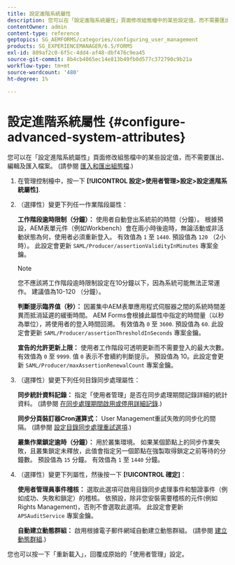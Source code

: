 ```yaml
---
title: 設定進階系統屬性
description: 您可以在「設定進階系統屬性」頁面修改組態檔中的某些設定值，而不需要匯出、編輯及匯入檔案。
contentOwner: admin
content-type: reference
geptopics: SG_AEMFORMS/categories/configuring_user_management
products: SG_EXPERIENCEMANAGER/6.5/FORMS
exl-id: 809af2c0-6f5c-4dd4-af48-dbf476c9ea45
source-git-commit: 8b4cb4065ec14e813b49fb0d577c372790c9b21a
workflow-type: tm+mt
source-wordcount: '480'
ht-degree: 1%

---
```


# 設定進階系統屬性 {#configure-advanced-system-attributes}

您可以在「設定進階系統屬性」頁面修改組態檔中的某些設定值，而不需要匯出、編輯及匯入檔案。 (請參閱 [匯入和匯出組態檔](/help/forms/using/admin-help/importing-exporting-configuration-file.md#importing-and-exporting-the-configuration-file).)

1. 在管理控制檯中，按一下 **[!UICONTROL 設定>使用者管理>設定>設定進階系統屬性]**.
1. （選擇性）變更下列任一作業階段屬性：

   **工作階段逾時限制（分鐘）：** 使用者自動登出系統前的時間（分鐘）。 根據預設，AEM表單元件（例如Workbench）會在兩小時後逾時，無論活動或非活動狀態為何，使用者必須重新登入。 有效值為 `1` 至 `1440`. 預設值為 `120` （2小時）。 此設定會更新 `SAML/Producer/assertionValidityInMinutes` 專案金鑰。

   >[!NOTE]
   >
   >您不應該將工作階段逾時限制設定在10分鐘以下，因為系統可能無法正常運作。 建議值為10-120 （分鐘）。

   **判斷提示臨界值（秒）：** 因叢集中AEM表單應用程式伺服器之間的系統時間差異而抵消延遲的緩衝時間。 AEM Forms會根據此屬性中指定的時間量（以秒為單位），將使用者的登入時間回溯。 有效值為 `0` 至 `3600`. 預設值為 `60`. 此設定會更新 `SAML/Producer/assertionThresholdInSeconds` 專案金鑰。

   **宣告的允許更新上限：** 使用者工作階段可透明更新而不需要登入的最大次數。 有效值為 `0` 至 `9999`. 值 `0` 表示不會續約判斷提示。 預設值為 10。此設定會更新 `SAML/Producer/maxAssertionRenewalCount` 專案金鑰。

1. （選擇性）變更下列任何目錄同步處理屬性：

   **同步統計資料記錄：** 指定「使用者管理」是否在同步處理期間記錄詳細的統計資料。 (請參閱 [在同步處理期間啟用或停用詳細記錄](/help/forms/using/admin-help/synchronizing-directories.md#enable-or-disable-detailed-logging-during-synchronization).)

   **同步分頁裝訂器Cron運算式：** User Management重試失敗的同步化的間隔。 (請參閱 [設定目錄同步處理重試選項](/help/forms/using/admin-help/synchronizing-directories.md#configure-the-directory-synchronization-retry-option).)

   **叢集作業鎖定逾時（分鐘）：** 用於叢集環境。 如果某個節點上的同步作業失敗，且叢集鎖定未釋放，此值會指定另一個節點在強製取得鎖定之前等待的分鐘數。 預設值為 `15` 分鐘。 有效值為 `1` 至 `1440` 分鐘。

1. （選擇性）變更下列屬性，然後按一下 **[!UICONTROL 確定]**：

   **使用者管理員事件稽核：** 選取此選項可啟用目錄同步處理事件和驗證事件（例如成功、失敗和鎖定）的稽核。 依預設，除非您安裝需要稽核的元件(例如Rights Management)，否則不會選取此選項。 此設定會更新 `APSAuditService` 專案金鑰。

   **自動建立動態群組：** 啟用根據電子郵件網域自動建立動態群組。 (請參閱 [建立動態群組](/help/forms/using/admin-help/creating-configuring-groups.md#create-a-dynamic-group).)

您也可以按一下「重新載入」，回覆成原始的「使用者管理」設定。
